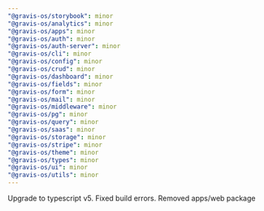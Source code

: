 ```yaml
---
"@gravis-os/storybook": minor
"@gravis-os/analytics": minor
"@gravis-os/apps": minor
"@gravis-os/auth": minor
"@gravis-os/auth-server": minor
"@gravis-os/cli": minor
"@gravis-os/config": minor
"@gravis-os/crud": minor
"@gravis-os/dashboard": minor
"@gravis-os/fields": minor
"@gravis-os/form": minor
"@gravis-os/mail": minor
"@gravis-os/middleware": minor
"@gravis-os/pg": minor
"@gravis-os/query": minor
"@gravis-os/saas": minor
"@gravis-os/storage": minor
"@gravis-os/stripe": minor
"@gravis-os/theme": minor
"@gravis-os/types": minor
"@gravis-os/ui": minor
"@gravis-os/utils": minor
---
```


Upgrade to typescript v5. Fixed build errors. Removed apps/web package
